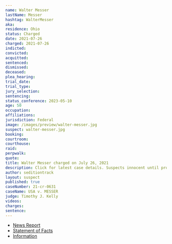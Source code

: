 ```yaml
---
name: Walter Messer
lastName: Messer
hashtag: WalterMesser
aka:
residence: Ohio
status: Charged
date: 2021-07-26
charged: 2021-07-26
indicted:
convicted:
acquitted:
sentenced:
dismissed:
deceased:
plea_hearing:
trial_date:
trial_type:
jury_selection:
sentencing:
status_conference: 2023-05-10
age: 50
occupation:
affiliations:
jurisdiction: Federal
image: /images/preview/walter-messer.jpg
suspect: walter-messer.jpg
booking:
courtroom:
courthouse:
raid:
perpwalk:
quote:
title: Walter Messer charged on July 26, 2021
description: Click for latest case details. Suspects innocent until proven guilty.
author: seditiontrack
layout: suspect
published: true
caseNumber: 21-cr-0631
caseName: USA v. MESSER
judge: Timothy J. Kelly
videos:
charges:
sentence:
---
```

- [News Report](https://www.daytondailynews.com/crime/fbi-arrests-englewood-man-piqua-woman-in-us-capitol-siege/5F6DZFU6YVGDHIQECDLII7IOSY/)
- [Statement of Facts](https://www.justice.gov/usao-dc/case-multi-defendant/file/1417576/download)
- [Information](https://extremism.gwu.edu/sites/g/files/zaxdzs2191/f/Walter%20Messer%20and%20Therese%20Borgerding%20Information.pdf)
